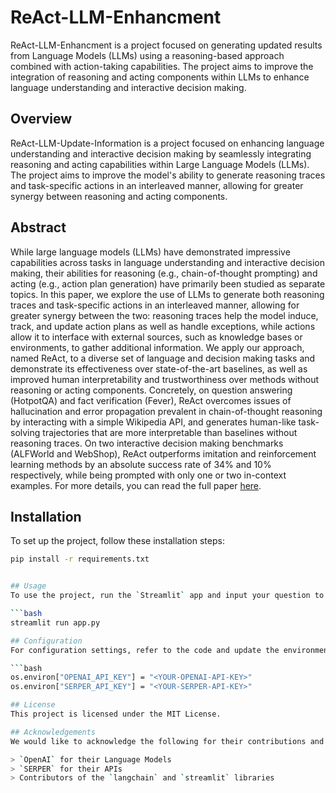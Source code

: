 # ReAct-LLM-Enhancment
ReAct-LLM-Enhancment is a project focused on generating updated results from Language Models (LLMs) using a reasoning-based approach combined with action-taking capabilities. The project aims to improve the integration of reasoning and acting components within LLMs to enhance language understanding and interactive decision making.

## Overview

ReAct-LLM-Update-Information is a project focused on enhancing language understanding and interactive decision making by seamlessly integrating reasoning and acting capabilities within Large Language Models (LLMs). The project aims to improve the model's ability to generate reasoning traces and task-specific actions in an interleaved manner, allowing for greater synergy between reasoning and acting components.

## Abstract

While large language models (LLMs) have demonstrated impressive capabilities across tasks in language understanding and interactive decision making, their abilities for reasoning (e.g., chain-of-thought prompting) and acting (e.g., action plan generation) have primarily been studied as separate topics. In this paper, we explore the use of LLMs to generate both reasoning traces and task-specific actions in an interleaved manner, allowing for greater synergy between the two: reasoning traces help the model induce, track, and update action plans as well as handle exceptions, while actions allow it to interface with external sources, such as knowledge bases or environments, to gather additional information. We apply our approach, named ReAct, to a diverse set of language and decision making tasks and demonstrate its effectiveness over state-of-the-art baselines, as well as improved human interpretability and trustworthiness over methods without reasoning or acting components. Concretely, on question answering (HotpotQA) and fact verification (Fever), ReAct overcomes issues of hallucination and error propagation prevalent in chain-of-thought reasoning by interacting with a simple Wikipedia API, and generates human-like task-solving trajectories that are more interpretable than baselines without reasoning traces. On two interactive decision making benchmarks (ALFWorld and WebShop), ReAct outperforms imitation and reinforcement learning methods by an absolute success rate of 34% and 10% respectively, while being prompted with only one or two in-context examples. For more details, you can read the full paper [here](https://react-lm.github.io/).

## Installation

To set up the project, follow these installation steps:

```bash
pip install -r requirements.txt


## Usage
To use the project, run the `Streamlit` app and input your question to generate an updated result from the Language Model:

```bash
streamlit run app.py

## Configuration
For configuration settings, refer to the code and update the environment variables for your `OpenAI` and SERPER API keys:

```bash
os.environ["OPENAI_API_KEY"] = "<YOUR-OPENAI-API-KEY>"
os.environ["SERPER_API_KEY"] = "<YOUR-SERPER-API-KEY>"

## License
This project is licensed under the MIT License.

## Acknowledgements
We would like to acknowledge the following for their contributions and inspiration to this project:

> `OpenAI` for their Language Models
> `SERPER` for their APIs
> Contributors of the `langchain` and `streamlit` libraries

